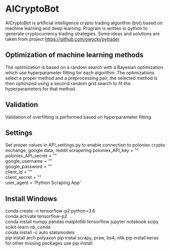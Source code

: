 # AICryptoBot

AICryptoBot is artificial intelligence crypto trading algorithm (bot) based on machine learning and deep learning. Program is written in python to generate cryptocurrency trading strategies. 
Some ideas and solutions are taken from project https://github.com/owocki/pytrader

## Optimization of machine learning methods
The optimization is based on a random search with a Bayesian optimization which use hyperparameter fitting for each algorithm. The optimizations select a proper method and a preprocessing pair, the selected method is then optimized using a second random grid search to fit the hyperparameters for that method.

## Validation
Validation of overfitting is performed based on hyperparameter fitting

## Settings
Set proper values in API_settings.py to enable connection to poloniex crypto exchange, google data, reddit scrapering
poloniex_API_key = ""   
poloniex_API_secret = ""    
google_username = ""    
google_password = ""    
client_id = ""    
client_secret = ""    
user_agent = 'Python Scraping App'    

## Install Windows
conda create -n tensorflow-p2 python=3.6   
conda activate tensorflow-p2   
conda install numpy pandas matplotlib tensorflow jupyter notebook scipy scikit-learn nb_conda    
conda install -c auto statsmodels   
pip install arch polyaxon
pip instal scrapy, praw, bs4, nltk
pip install keras  
for other missing peckages use pip install
 
